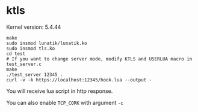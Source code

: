 # ktls
Kernel version: 5.4.44

    make
    sudo insmod lunatik/lunatik.ko
    sudo insmod tls.ko
    cd test
    # If you want to change server mode, modify KTLS and USERLUA macro in test_server.c
    make
    ./test_server 12345 .
    curl -v -k https://localhost:12345/hook.lua --output -

You will receive lua script in http response.

You can also enable `TCP_CORK` with argument `-c`